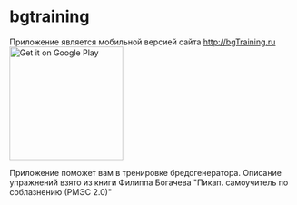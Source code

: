 # bgtraining
Приложение является мобильной версией сайта http://bgTraining.ru
<br>
<a href='https://play.google.com/store/apps/details?id=ru.igarin.bgtraining&utm_source=github&utm_campaign=github&pcampaignid=MKT-Other-global-all-co-prtnr-py-PartBadge-Mar2515-1'><img style="width: 200px;" alt='Get it on Google Play' src='https://play.google.com/intl/en_us/badges/images/generic/en_badge_web_generic.png'/></a>

Приложение поможет вам в тренировке бредогенератора. Описание упражнений взято из книги Филиппа Богачева "Пикап. cамоучитель по соблазнению (РМЭС 2.0)"
